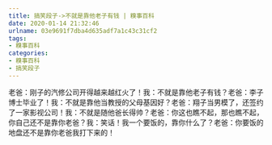 ```yaml
---
title: 搞笑段子->不就是靠他老子有钱 | 糗事百科
date: 2020-01-14 21:32:46
urlname: 03e9691f7dba4d635adf7a1c43c31cf2
tags: 
- 糗事百科
categories:
- 糗事百科
- 搞笑段子
---
```

老爸：刚子的汽修公司开得越来越红火了！我：不就是靠他老子有钱？老爸：李子博士毕业了！我：不就是靠他当教授的父母基因好？老爸：翔子当男模了，还签约了一家影视公司！我：不就是随他爸长得帅？老爸：你这也瞧不起，那也瞧不起，你自己还不是靠你老爸？我：笑话！我一个要饭的，靠你什么了？老爸：你要饭的地盘还不是靠你老爸我打下来的！



